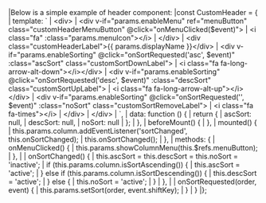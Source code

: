 <framework-specific-section frameworks="vue">
|Below is a simple example of header component:
</framework-specific-section>

<framework-specific-section frameworks="vue">
<snippet transform={false}>
|const CustomHeader = {
|    template: `
|      &lt;div>
|          &lt;div v-if="params.enableMenu" ref="menuButton" class="customHeaderMenuButton" @click="onMenuClicked($event)">
|            &lt;i class="fa" :class="params.menuIcon">&lt;/i>
|          &lt;/div>
|          &lt;div class="customHeaderLabel">{{ params.displayName }}&lt;/div>
|          &lt;div v-if="params.enableSorting" @click="onSortRequested('asc', $event)" :class="ascSort" class="customSortDownLabel">
|            &lt;i class="fa fa-long-arrow-alt-down">&lt;/i>&lt;/div>
|          &lt;div v-if="params.enableSorting" @click="onSortRequested('desc', $event)" :class="descSort" class="customSortUpLabel">
|            &lt;i class="fa fa-long-arrow-alt-up">&lt;/i>&lt;/div>
|          &lt;div v-if="params.enableSorting" @click="onSortRequested('', $event)" :class="noSort" class="customSortRemoveLabel">
|            &lt;i class="fa fa-times">&lt;/i>
|          &lt;/div>
|      &lt;/div>
|    `,
|    data: function () {
|        return {
|            ascSort: null,
|            descSort: null,
|            noSort: null
|        };
|    },
|    beforeMount() {
|    },
|    mounted() {
|        this.params.column.addEventListener('sortChanged', this.onSortChanged);
|        this.onSortChanged();
|    },
|    methods: {
|        onMenuClicked() {
|            this.params.showColumnMenu(this.$refs.menuButton);
|        },
|
|        onSortChanged() {
|            this.ascSort = this.descSort = this.noSort = 'inactive';
|            if (this.params.column.isSortAscending()) {
|                this.ascSort = 'active';
|            } else if (this.params.column.isSortDescending()) {
|                this.descSort = 'active';
|            } else {
|                this.noSort = 'active';
|            }
|        },
|
|        onSortRequested(order, event) {
|            this.params.setSort(order, event.shiftKey);
|        }
|    }
|};
</snippet>
</framework-specific-section>